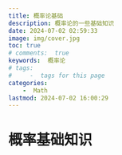 ```yaml
---
title: 概率论基础
description: 概率论的一些基础知识
date: 2024-07-02 02:59:33
image: img/cover.jpg
toc: true
# comments:  true
keywords:  概率论
# tags:
#     -  tags for this page
categories:
    -  Math
lastmod: 2024-07-02 16:00:29
---
```


# 概率基础知识
